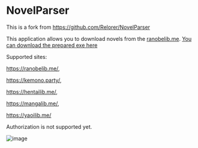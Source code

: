 # NovelParser
This is a fork from https://github.com/Relorer/NovelParser

This application allows you to download novels from the [ranobelib.me](https://ranobelib.me/). [You can download the prepared exe here](https://github.com/Samael7777/NovelParser/releases/tag/v1.0.2)

Supported sites: 

https://ranobelib.me/, 

https://kemono.party/, 

https://hentailib.me/, 

https://mangalib.me/, 

https://yaoilib.me/

Authorization is not supported yet.

![image](https://user-images.githubusercontent.com/26045342/191115639-9e0fe050-9d52-4662-b011-2a846518f831.png)
